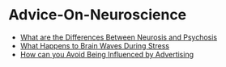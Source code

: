 # Advice-On-Neuroscience
- [What are the Differences Between Neurosis and Psychosis](https://jyotirgamya.org/opinion/neurosis-vs-psychosis/)
- [What Happens to Brain Waves During Stress](https://jyotirgamya.org/opinion/brain-waves-for-emotional-well-being/)
- [How can you Avoid Being Influenced by Advertising](https://jyotirgamya.org/opinion/how-to-avoid-manipulative-advertisements/)
